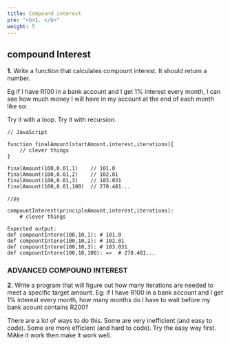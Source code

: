 ```yaml
---
title: Compound interest
pre: "<b>1. </b>"
weight: 5
---
```


## compound Interest

**1.**
Write a function that calculates compount interest. It should return a number.

Eg if I have R100 in a bank account and I get 1% interest every month, I can see how much money I will have in my account at the end of each month like so:

Try it with a loop. Try it with recursion.

```
// JavaScript

function finalAmount(startAmount,interest,iterations){
    // clever things
}

finalAmount(100,0.01,1)    // 101.0
finalAmount(100,0.01,2)    // 102.01
finalAmount(100,0.01,3)    // 103.031
finalAmount(100,0.01,100)  // 270.481...

```

```
//py

compountInterest(principleAmount,interest,iterations):
    # clever things

Expected output:
def compountIntere(100,10,1): # 101.0
def compountIntere(100,10,2): # 102.01
def compountIntere(100,10,3): # 103.031
def compountIntere(100,10,100): =>  # 270.481...
```

### ADVANCED COMPOUND INTEREST

**2.** Write a program that will figure out how many iterations are needed to meet a specific target amount. Eg: if I have R100 in a bank account and I get 1% interest every month, how many months do I have to wait before my bank acount contains R200?

There are a lot of ways to do this. Some are very inefficient (and easy to code). Some are more efficient (and hard to code). Try the easy way first. MAke it work then make it work well.